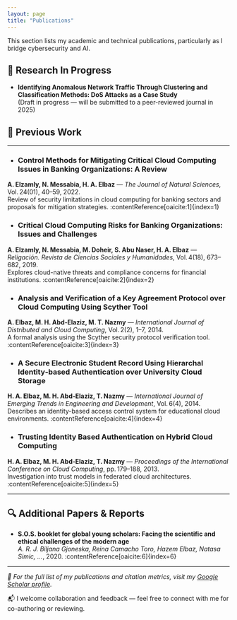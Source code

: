 ```yaml
---
layout: page
title: "Publications"
---
```


This section lists my academic and technical publications, particularly as I bridge cybersecurity and AI.

## 📝 Research In Progress
- **Identifying Anomalous Network Traffic Through Clustering and Classification Methods: DoS Attacks as a Case Study**  
  (Draft in progress — will be submitted to a peer-reviewed journal in 2025)

## 📄 Previous Work
---

- ### Control Methods for Mitigating Critical Cloud Computing Issues in Banking Organizations: A Review  
**A. Elzamly, N. Messabia, H. A. Elbaz** — *The Journal of Natural Sciences*, Vol. 24(01), 40–59, 2022.  
Review of security limitations in cloud computing for banking sectors and proposals for mitigation strategies. :contentReference[oaicite:1]{index=1}

- ### Critical Cloud Computing Risks for Banking Organizations: Issues and Challenges  
**A. Elzamly, N. Messabia, M. Doheir, S. Abu Naser, H. A. Elbaz** — *Religación. Revista de Ciencias Sociales y Humanidades*, Vol. 4(18), 673–682, 2019.  
Explores cloud-native threats and compliance concerns for financial institutions. :contentReference[oaicite:2]{index=2}

- ### Analysis and Verification of a Key Agreement Protocol over Cloud Computing Using Scyther Tool  
**A. Elbaz, M. H. Abd‑Elaziz, M. T. Nazmy** — *International Journal of Distributed and Cloud Computing*, Vol. 2(2), 1–7, 2014.  
A formal analysis using the Scyther security protocol verification tool. :contentReference[oaicite:3]{index=3}

- ### A Secure Electronic Student Record Using Hierarchal Identity‑based Authentication over University Cloud Storage  
**H. A. Elbaz, M. H. Abd‑Elaziz, T. Nazmy** — *International Journal of Emerging Trends in Engineering and Development*, Vol. 6(4), 2014.  
Describes an identity-based access control system for educational cloud environments. :contentReference[oaicite:4]{index=4}

- ### Trusting Identity Based Authentication on Hybrid Cloud Computing  
**H. A. Elbaz, M. H. Abd‑Elaziz, T. Nazmy** — *Proceedings of the International Conference on Cloud Computing*, pp. 179–188, 2013.  
Investigation into trust models in federated cloud architectures. :contentReference[oaicite:5]{index=5}

---

## 🔍 Additional Papers & Reports

- **S.O.S. booklet for global young scholars: Facing the scientific and ethical challenges of the modern age**  
  *A. R. J. Biljana Gjoneska, Reina Camacho Toro, Hazem Elbaz, Natasa Simic, …*, 2020. :contentReference[oaicite:6]{index=6}

---

*🔗 For the full list of my publications and citation metrics, visit my [Google Scholar profile](https://scholar.google.com/citations?user=Ei_icn0AAAAJ&hl=en&authuser=1).*

📬 I welcome collaboration and feedback — feel free to connect with me for co-authoring or reviewing.
